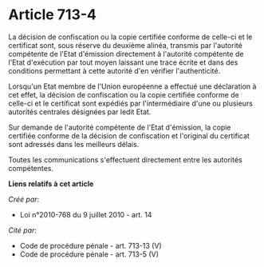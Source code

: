 # Article 713-4

La décision de confiscation ou la copie certifiée conforme de celle-ci et le certificat sont, sous réserve du deuxième
alinéa, transmis par l'autorité compétente de l'Etat d'émission directement à l'autorité compétente de l'Etat d'exécution par
tout moyen laissant une trace écrite et dans des conditions permettant à cette autorité d'en vérifier l'authenticité. 

Lorsqu'un Etat membre de l'Union européenne a effectué une déclaration à cet effet, la décision de confiscation ou la copie
certifiée conforme de celle-ci et le certificat sont expédiés par l'intermédiaire d'une ou plusieurs autorités centrales
désignées par ledit Etat. 

Sur demande de l'autorité compétente de l'Etat d'émission, la copie certifiée conforme de la décision de confiscation et
l'original du certificat sont adressés dans les meilleurs délais. 

Toutes les communications s'effectuent directement entre les autorités compétentes.

**Liens relatifs à cet article**

_Créé par_:

  - Loi n°2010-768 du 9 juillet 2010 - art. 14

_Cité par_:

  - Code de procédure pénale - art. 713-13 (V)
  - Code de procédure pénale - art. 713-5 (V)
